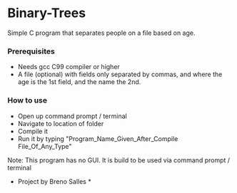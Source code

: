 # Binary-Trees
Simple C program that separates people on a file based on age.

### Prerequisites
- Needs gcc C99 compiler or higher
- A file (optional) with fields only separated by commas, and where the age is the 1st field, and the name the 2nd.

### How to use
- Open up command prompt / terminal
- Navigate to location of folder
- Compile it
- Run it by typing "Program_Name_Given_After_Compile File_Of_Any_Type"

Note: This program has no GUI. It is build to be used via command prompt / terminal

* Project by Breno Salles *